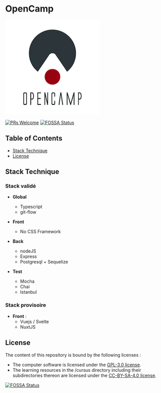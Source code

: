 # OpenCamp

![Open Camp Logo](img/opencamp-logo-m.png)

 [![PRs Welcome](https://img.shields.io/badge/PRs-welcome-brightgreen.svg?style=flat-square)](http://makeapullrequest.com)  [![FOSSA Status](https://app.fossa.com/api/projects/git%2Bgithub.com%2FOpen-Camp%2FOpenCamp.svg?type=shield)](https://app.fossa.com/projects/git%2Bgithub.com%2FOpen-Camp%2FOpenCamp?ref=badge_shield)

## Table of Contents

-   [Stack Technique](#stack-technique)
-   [License](#license)

## Stack Technique

### Stack validé
-   **Global**
    -   Typescript
    -   git-flow
    
-   **Front**
    -   No CSS Framework
    
-   **Back**
    -   nodeJS
    -   Express
    -   Postgresql + Sequelize
    
    
-   **Test**
    -   Mocha
    -   Chai
    -   Istanbul
  
### Stack provisoire 
-   **Front** : 
    -   Vuejs / Svelte
    -   NuxtJS

## License

The content of this repository is bound by the following licenses :

-   The computer software is licensed under the [GPL-3.0 license](https://github.com/Open-Camp/OpenCamp/blob/master/LICENSE).
-   The learning resources in the /cursus directory including their subdirectories thereon are licensed under the [CC-BY-SA-4.0 license](https://creativecommons.org/licenses/by-sa/4.0/).


[![FOSSA Status](https://app.fossa.io/api/projects/git%2Bgithub.com%2FOpen-Camp%2FOpenCamp.svg?type=large)](https://app.fossa.io/projects/git%2Bgithub.com%2FOpen-Camp%2FOpenCamp?ref=badge_large)
